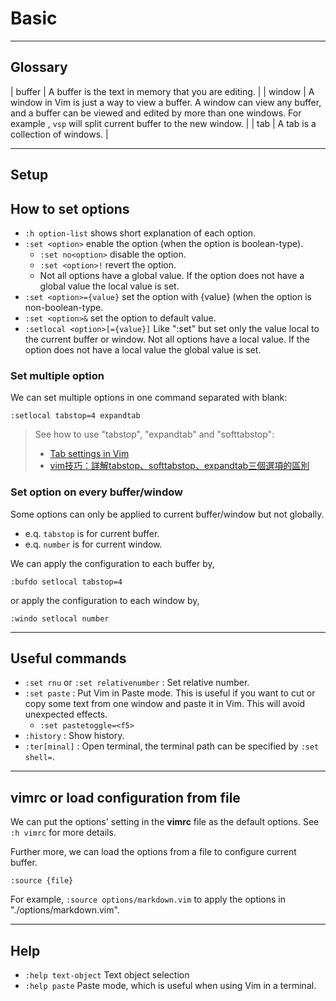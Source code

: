 # Basic

***
## Glossary

| buffer | A buffer is the text in memory that you are editing. |
| window | A window in Vim is just a way to view a buffer. A window can view any buffer, and a buffer can be viewed and edited by more than one windows. For example , `vsp` will split current buffer to the new window. |
| tab | A tab is a collection of windows. |



***
## Setup

## How to set options

- `:h option-list` shows short explanation of each option.
- `:set <option>` enable the option (when the option is boolean-type).
  - `:set no<option>` disable the option.
  - `:set <option>!` revert the option.
  - Not all options have a global value. If the option does not have a global value the local value is set.
- `:set <option>={value}` set the option with {value} (when the option is non-boolean-type.
- `:set <option>&` set the option to default value.
- `:setlocal <option>[={value}]` Like ":set" but set only the value local to the current buffer or window.  Not all options have a local value.  If the option does not have a local value the global value is set.


### Set multiple option

We can set multiple options in one command separated with blank:

```
:setlocal tabstop=4 expandtab
```

> See how to use "tabstop", "expandtab" and "softtabstop":<br />
> - [Tab settings in Vim](https://arisweedler.medium.com/tab-settings-in-vim-1ea0863c5990)
> - [vim技巧：詳解tabstop、softtabstop、expandtab三個選項的區別](https://kknews.cc/code/gp46ae8.html)


### Set option on every buffer/window

Some options can only be applied to current buffer/window but not globally.
* e.q. `tabstop` is for current buffer.
* e.q. `number` is for current window.


We can apply the configuration to each buffer by,

```
:bufdo setlocal tabstop=4
```

or apply the configuration to each window by,

```
:windo setlocal number
```


***
## Useful commands

- `:set rnu` or `:set relativenumber` : Set relative number.
- `:set paste` : Put Vim in Paste mode.  This is useful if you want to cut or copy some text from one window and paste it in Vim.  This will avoid unexpected effects.
  - `:set pastetoggle=<f5>`
- `:history` : Show history.
- `:ter[minal]` : Open terminal, the terminal path can be specified by `:set shell=`.  


***
## vimrc or load configuration from file

We can put the options' setting in the **vimrc** file as the default options.
See `:h vimrc` for more details.

Further more, we can load the options from a file to configure current buffer.

```
:source {file}
```

For example, `:source options/markdown.vim` to apply the options in "./options/markdown.vim".
  


***
## Help

- `:help text-object` Text object selection
- `:help paste` Paste mode, which is useful when using Vim in a terminal.




